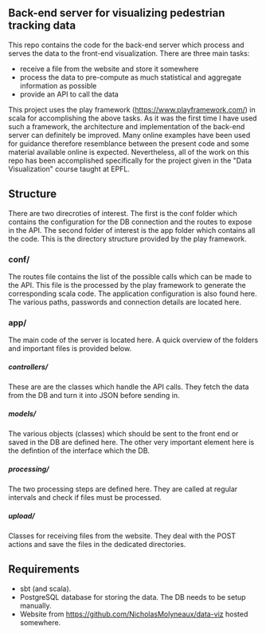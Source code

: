 ## Back-end server for visualizing pedestrian tracking data
This repo contains the code for the back-end server which process and serves the data to the front-end visualization.
There are three main tasks:
- receive a file from the website and store it somewhere
- process the data to pre-compute as much statistical and aggregate information as possible
- provide an API to call the data

This project uses the play framework (https://www.playframework.com/) in scala for accomplishing the above tasks.
As it was the first time I have used such a framework, the architecture and implementation of the back-end server can definitely be improved.
Many online examples have been used for guidance therefore resemblance between the present code and some material available online is expected.
Nevertheless, all of the work on this repo has been accomplished specifically for the project given in the "Data Visualization" course taught at EPFL.

## Structure
There are two direcroties of interest. The first is the conf folder which contains the configuration for the DB connection and the routes to expose in the API.
The second folder of interest is the app folder which contains all the code. This is the directory structure provided by the play framework.

### conf/
The routes file contains the list of the possible calls which can be made to the API. This file is the processed by the play framework to generate the corresponding scala code.
The application configuration is also found here. The various paths, passwords and connection details are located here.

### app/
The main code of the server is located here. A quick overview of the folders and important files is provided below.
##### controllers/
These are are the classes which handle the API calls. They fetch the data from the DB and turn it into JSON before sending in.
##### models/
The various objects (classes) which should be sent to the front end or saved in the DB are defined here.
The other very important element here is the defintion of the interface which the DB. 
##### processing/
The two processing steps are defined here. They are called at regular intervals and check if files must be processed.
##### upload/
Classes for receiving files from the website. They deal with the POST actions and save the files in the dedicated directories.

## Requirements
- sbt (and scala).
- PostgreSQL database for storing the data. The DB needs to be setup manually.
- Website from https://github.com/NicholasMolyneaux/data-viz hosted somewhere.

